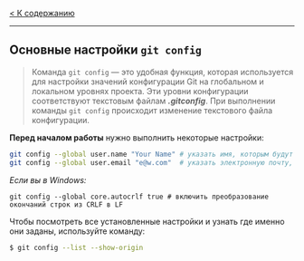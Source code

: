 [< К содержанию](./readme.md)
***
## Основные настройки `git config`

>Команда `git config` — это удобная функция, которая используется для настройки значений конфигурации Git на глобальном и локальном уровнях проекта. Эти уровни конфигурации соответствуют текстовым файлам ***.gitconfig***. При выполнении команды `git config` происходит изменение текстового файла конфигурации.

**Перед началом работы** нужно выполнить некоторые настройки:

```bash
git config --global user.name "Your Name" # указать имя, которым будут подписаны коммиты
git config --global user.email "e@w.com"  # указать электронную почту, которая будет в описании коммита
```

*Если вы в Windows:*

```
git config --global core.autocrlf true # включить преобразование окончаний строк из CRLF в LF
```
Чтобы посмотреть все установленные настройки и узнать где именно они заданы, используйте команду:

```bash
$ git config --list --show-origin   
```

